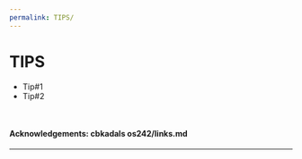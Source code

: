 ```yaml
---
permalink: TIPS/
---
```


# TIPS

- Tip#1
- Tip#2

<br>

#### Acknowledgements: cbkadals os242/links.md

<hr>
